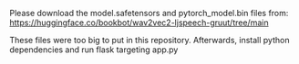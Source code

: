 Please download the model.safetensors and pytorch_model.bin files from: https://huggingface.co/bookbot/wav2vec2-ljspeech-gruut/tree/main

These files were too big to put in this repository. Afterwards, install python dependencies and run flask targeting app.py